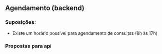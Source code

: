## Agendamento (backend)

### Suposições:

  - Existe um horário possível para agendamento de consultas (8h às 17h)


### Propostas para api

